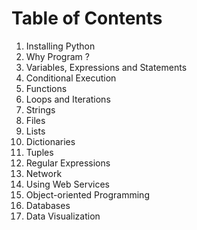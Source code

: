 # Table of Contents 

1. Installing Python 
2. Why Program ?
3. Variables, Expressions and Statements 
4. Conditional Execution
5. Functions 
6. Loops and Iterations 
7. Strings 
8. Files 
9. Lists
10. Dictionaries 
11. Tuples 
12. Regular Expressions 
13. Network 
14. Using Web Services 
15. Object-oriented Programming 
16. Databases 
17. Data Visualization
